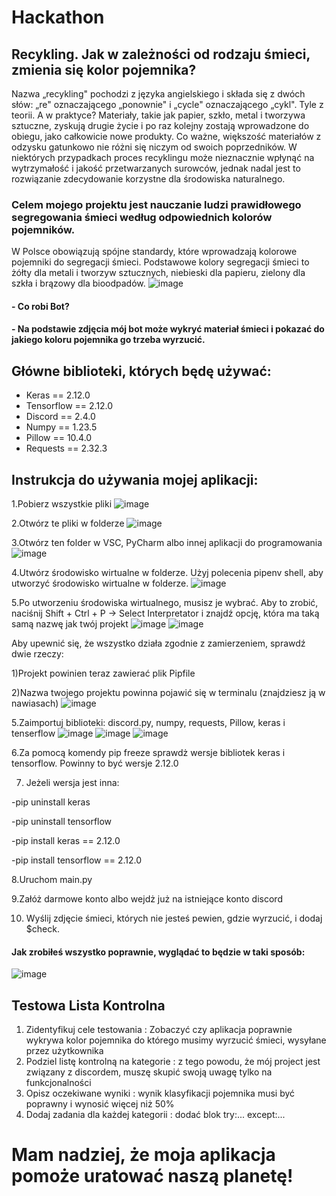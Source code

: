 # Hackathon
## Recykling. Jak w zależności od rodzaju śmieci, zmienia się kolor pojemnika?
Nazwa „recykling" pochodzi z języka angielskiego i składa się z dwóch słów: „re" oznaczającego „ponownie" i „cycle" oznaczającego „cykl". Tyle z teorii. A w praktyce? Materiały, takie jak papier, szkło, metal i tworzywa sztuczne, zyskują drugie życie i po raz kolejny zostają wprowadzone do obiegu, jako całkowicie nowe produkty. Co ważne, większość materiałów z odzysku gatunkowo nie różni się niczym od swoich poprzedników. W niektórych przypadkach proces recyklingu może nieznacznie wpłynąć na wytrzymałość i jakość przetwarzanych surowców, jednak nadal jest to rozwiązanie zdecydowanie korzystne dla środowiska naturalnego.
### Celem mojego projektu jest nauczanie ludzi prawidłowego segregowania śmieci według odpowiednich kolorów pojemników.
W Polsce obowiązują spójne standardy, które wprowadzają kolorowe pojemniki do segregacji śmieci. Podstawowe kolory segregacji śmieci to żółty dla metali i tworzyw sztucznych, niebieski dla papieru, zielony dla szkła i brązowy dla bioodpadów.
![image](https://github.com/user-attachments/assets/05f0d866-13c7-40e4-bebd-81a695affbc9)

#### - Co robi Bot?
#### - Na podstawie zdjęcia mój bot może wykryć materiał śmieci i pokazać do jakiego koloru pojemnika go trzeba wyrzucić.



## Główne biblioteki, których będę używać:
- Keras == 2.12.0
- Tensorflow == 2.12.0
- Discord == 2.4.0
- Numpy == 1.23.5
- Pillow == 10.4.0
- Requests == 2.32.3

## Instrukcja do używania mojej aplikacji:

1.Pobierz wszystkie pliki
![image](https://github.com/user-attachments/assets/cb06e1ba-d9e3-454f-9869-995abcc653d4)

2.Otwórz te pliki w folderze
![image](https://github.com/user-attachments/assets/a0281163-33fc-4252-890f-9eb4d4f909da)

3.Otwórz ten folder w VSC, PyCharm albo innej aplikacji do programowania
![image](https://github.com/user-attachments/assets/877f5430-626a-4b22-984b-74624c603fbb)

4.Utwórz środowisko wirtualne w folderze. Użyj polecenia pipenv shell, aby utworzyć środowisko wirtualne w folderze.
![image](https://github.com/user-attachments/assets/f070c0df-f99c-4de5-b9fa-f7609a7cf630)

5.Po utworzeniu środowiska wirtualnego, musisz je wybrać. Aby to zrobić, naciśnij Shift + Ctrl + P -> Select Interpretator i znajdź opcję, która ma taką samą nazwę jak twój projekt
![image](https://github.com/user-attachments/assets/959ac5f2-fdab-4235-b1b8-9ee0e7647127)
![image](https://github.com/user-attachments/assets/84a5ea15-ca0c-414f-aa8a-c94a554bd9dc)

Aby upewnić się, że wszystko działa zgodnie z zamierzeniem, sprawdź dwie rzeczy:

1)Projekt powinien teraz zawierać plik Pipfile

2)Nazwa twojego projektu powinna pojawić się w terminalu (znajdziesz ją w nawiasach)
![image](https://github.com/user-attachments/assets/64a37046-edb8-4be9-bb68-9eb870592ad2)


5.Zaimportuj biblioteki: discord.py, numpy, requests, Pillow, keras i tenserflow 
![image](https://github.com/user-attachments/assets/daa9ce78-83d3-4180-a449-5169ef866cf5)
![image](https://github.com/user-attachments/assets/644da770-da70-4e8f-a27b-f0c24923615a)
![image](https://github.com/user-attachments/assets/25e8758a-fa1f-404f-bdbd-a4cdf898cb41)

6.Za pomocą komendy pip freeze sprawdż wersje bibliotek keras i tensorflow. Powinny to być wersje 2.12.0

7. Jeżeli wersja jest inna:

 -pip uninstall keras

 -pip uninstall tensorflow
 
 -pip install keras == 2.12.0
 
 -pip install tensorflow == 2.12.0
  
8.Uruchom main.py

9.Załóż darmowe konto albo wejdż już na istniejące konto discord

10. Wyślij zdjęcie śmieci, których nie jesteś pewien, gdzie wyrzucić, i dodaj $check.

#### Jak zrobiłeś wszystko poprawnie, wyglądać to będzie w taki sposób:
![image](https://github.com/user-attachments/assets/b7cda5f8-c9bf-44e4-bf44-6ac93bdc97c1)


## Testowa Lista Kontrolna 
1. Zidentyfikuj cele testowania : Zobaczyć czy aplikacja poprawnie wykrywa kolor pojemnika do którego musimy wyrzucić śmieci, wysyłane przez użytkownika 
2. Podziel listę kontrolną na kategorie : z tego powodu, że mój project jest związany z discordem, muszę skupić swoją uwagę tylko na funkcjonalności
3. Opisz oczekiwane wyniki : wynik klasyfikacji pojemnika musi być poprawny i wynosić więcej niż 50%
4. Dodaj zadania dla każdej kategorii : dodać blok try:... except:...

# Mam nadziej, że moja aplikacja pomoże uratować naszą planetę! 
